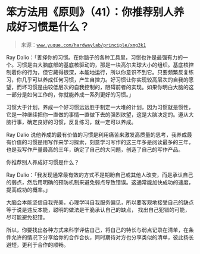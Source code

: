 # 笨方法用《原则》（41）：你推荐别人养成好习惯是什么？

> 来源：[`www.yuque.com/hardwaylab/principle/xmg3k1`](https://www.yuque.com/hardwaylab/principle/xmg3k1)



Ray Dalio：「善择你的习惯。在你脑子的各种工具里，习惯也许是最强有力的一个。习惯是由大脑底部的基底核驱动的，那是一块高尔夫球大小的组织。基底核控制着你的行为，但它藏得很深，本能地运行，所以你意识不到它。只要频繁反复练习，你几乎可以养成任何习惯，产生自控力。好习惯让你实现较高层次的自我的愿望，而坏习惯是由较低层次的自我控制的，阻碍前者的实现。如果你明白大脑的这一部分是如何工作的，你就能养成一系列更好的习惯。」 

习惯大于计划，养成一个好习惯远远胜于制定一大堆的计划，因为习惯就是惯性，它是一种继续把你一直做的事情一直做下去的强烈欲望，这是大脑决定的。遵从大脑行事，确定良好的习惯，反复练习，就一定可以养成。 

Ray Dalio 说他养成的最有价值的习惯是利用痛苦来激发高质量的思考，我养成最有价值的习惯是用写作来学习探索，刻意学习写作的这三年多是阅读最多的三年，也是我写作产量最高的三年，确定了自己的大问题，创造了自己的写作产品。 

你推荐别人养成好习惯是什么？ 

Ray Dalio：「我发现通常最有效的方式不是期盼自己或其他人改变，而是承认自己的弱点，然后用明确的预防机制来避免弱点导致错误。这通常能加快成功的速度，提高成功的概率。」 

大脑会本能坚信自我完美，心理学叫自我服务偏见，所以要客观地接受自己的缺点等于说是违反本能，聪明的做法是干脆承认自己的缺点， 找出自己犯错的可能，尽可能避免犯错。 

所以，你要找出各种方式来科学评估自己，将自己的特长与弱点记录在清单，在条件允许的情况下分享给你的合作合伙，同时期待对方也分享类似的清单，彼此扬长避短，更利于合作的顺畅。